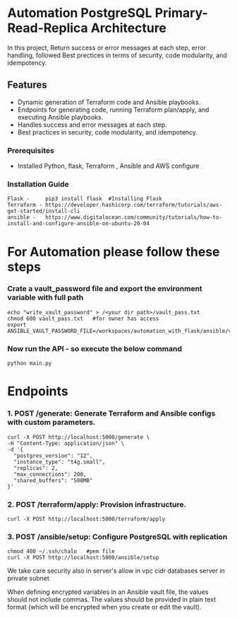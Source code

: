 # Automation PostgreSQL Primary-Read-Replica Architecture

In this project, Return success or error messages at each step, error handling, followed Best prectices in terms of security, code modularity, and idempotency.


## Features
- Dynamic generation of Terraform code and Ansible playbooks.
- Endpoints for generating code, running Terraform plan/apply, and executing Ansible playbooks.
- Handles success and error messages at each step.
- Best practices in security, code modularity, and idempotency.

### Prerequisites
- Installed Python, flask, Terraform , Ansible and AWS configure 

### Installation Guide
```
Flask -     pip3 install flask  #Installing Flask
Terraform - https://developer.hashicorp.com/terraform/tutorials/aws-get-started/install-cli 
ansible -   https://www.digitalocean.com/community/tutorials/how-to-install-and-configure-ansible-on-ubuntu-20-04
```

# For Automation please follow these steps
### Crate a vault_password file and export the environment variable with full path 
```
echo "write_vault_password" > /<your dir path>/vault_pass.txt
chmod 600 vault_pass.txt   #for owner has access
export ANSIBLE_VAULT_PASSWORD_FILE=/workspaces/automation_with_flask/ansible/vault_pass.txt
```

### Now run the API -  so execute the below command

```
python main.py
```

# Endpoints 
### 1. POST /generate: Generate Terraform and Ansible configs with custom parameters.
```
curl -X POST http://localhost:5000/generate \
-H "Content-Type: application/json" \
-d '{
  "postgres_version": "12",
  "instance_type": "t4g.small",
  "replicas": 2,
  "max_connections": 200,
  "shared_buffers": "500MB"
}'
```

### 2. POST /terraform/apply: Provision infrastructure.
```
curl -X POST http://localhost:5000/terraform/apply
```

### 3. POST /ansible/setup: Configure PostgreSQL with replication
```
chmod 400 ~/.ssh/chalo   #pem file
curl -X POST http://localhost:5000/ansible/setup
```



We take care security also in server's allow in vpc cidr
databases server in private subnet








When defining encrypted variables in an Ansible vault file, the values should not include commas. The values should be provided in plain text format (which will be encrypted when you create or edit the vault).



